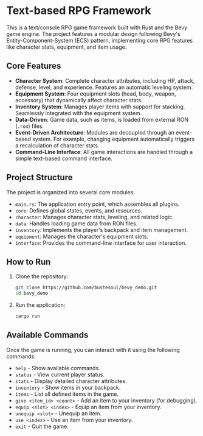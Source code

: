 # Text-based RPG Framework

This is a text/console RPG game framework built with Rust and the Bevy game engine. The project features a modular design following Bevy's Entity-Component-System (ECS) pattern, implementing core RPG features like character stats, equipment, and item usage.

## Core Features

-   **Character System**: Complete character attributes, including HP, attack, defense, level, and experience. Features an automatic leveling system.
-   **Equipment System**: Four equipment slots (head, body, weapon, accessory) that dynamically affect character stats.
-   **Inventory System**: Manages player items with support for stacking. Seamlessly integrated with the equipment system.
-   **Data-Driven**: Game data, such as items, is loaded from external RON (`.ron`) files.
-   **Event-Driven Architecture**: Modules are decoupled through an event-based system. For example, changing equipment automatically triggers a recalculation of character stats.
-   **Command-Line Interface**: All game interactions are handled through a simple text-based command interface.

## Project Structure

The project is organized into several core modules:

-   `main.rs`: The application entry point, which assembles all plugins.
-   `core`: Defines global states, events, and resources.
-   `character`: Manages character stats, leveling, and related logic.
-   `data`: Handles loading game data from RON files.
-   `inventory`: Implements the player's backpack and item management.
-   `equipment`: Manages the character's equipment slots.
-   `interface`: Provides the command-line interface for user interaction.

## How to Run

1.  Clone the repository:
    ```bash
    git clone https://github.com/bustesoul/bevy_demo.git
    cd bevy_demo
    ```

2.  Run the application:
    ```bash
    cargo run
    ```

## Available Commands

Once the game is running, you can interact with it using the following commands:

-   `help` - Show available commands.
-   `status` - View current player status.
-   `stats` - Display detailed character attributes.
-   `inventory` - Show items in your backpack.
-   `items` - List all defined items in the game.
-   `give <item_id> <count>` - Add an item to your inventory (for debugging).
-   `equip <slot> <index>` - Equip an item from your inventory.
-   `unequip <slot>` - Unequip an item.
-   `use <index>` - Use an item from your inventory.
-   `exit` - Quit the game.
